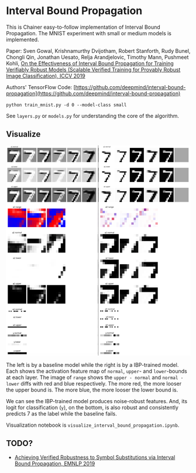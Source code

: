 # Interval Bound Propagation

This is Chainer easy-to-follow implementation of Interval Bound Propagation. The MNIST experiment with small or medium models is implemented.

Paper: Sven Gowal, Krishnamurthy Dvijotham, Robert Stanforth, Rudy Bunel, Chongli Qin, Jonathan Uesato, Relja Arandjelovic, Timothy Mann, Pushmeet Kohli, [On the Effectiveness of Interval Bound Propagation for Training Verifiably Robust Models (Scalable Verified Training for Provably Robust Image Classification), ICCV 2019](https://arxiv.org/abs/1810.12715)

Authors' TensorFlow Code: [https://github.com/deepmind/interval-bound-propagation](https://github.com/deepmind/interval-bound-propagation)

```
python train_mnist.py -d 0 --model-class small
```

See `layers.py` or `models.py` for understanding the core of the algorithm.


## Visualize

![visualization of interval bound propagation CNN filters](sample_data/vis_files/visualize_comparison_ibp.png)

The left is by a baseline model while the right is by a IBP-trained model.
Each shows the activation feature map of `normal`, `upper`- and `lower`-bounds at each layer.
The image of `range` shows the `upper - normal` and `normal - lower` diffs with red and blue respectively.
The more red, the more looser the upper bound is. The more blue, the more looser the lower bound is.

We can see the IBP-trained model produces noise-robust features.
And, its logit for classification (`y`), on the bottom, is also robust and consistently predicts 7 as the label while the baseline fails.

Visualization notebook is `visualize_interval_bound_propagation.ipynb`.

## TODO?

- [Achieving Verified Robustness to Symbol Substitutions via Interval Bound Propagation, EMNLP 2019](https://arxiv.org/abs/1909.01492)

